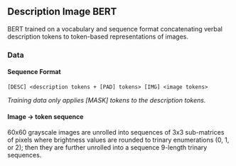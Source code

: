 ## Description Image BERT
BERT trained on a vocabulary and sequence format concatenating verbal description tokens to token-based representations of images.
### Data
#### Sequence Format
```
[DESC] <description tokens + [PAD] tokens> [IMG] <image tokens>
```
*Training data only applies [MASK] tokens to the description tokens.*
#### Image -> token sequence
60x60 grayscale images are unrolled into sequences of 3x3 sub-matrices of pixels where brightness values are rounded to trinary enumerations (0, 1, or 2); then they are further unrolled into a sequence 9-length trinary sequences.
